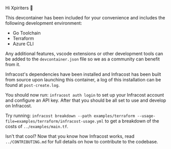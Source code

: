Hi Xpiriters 👋

This devcontainer has been included for your convenience and includes the following development environment:

- Go Toolchain
- Terraform
- Azure CLI

Any additional features, vscode extensions or other development tools can be added to the `devcontainer.json` file so we as a community can benefit from it.

Infracost's dependencies have been installed and Infracost has been built from source upon launching this container, a log of this installation can be found at `post-create.log`.

You should now run: `infracost auth login` to set up your Infracost account and configure an API key. After that you should be all set to use and develop on Infracost.

Try running: `infracost breakdown --path examples/terraform --usage-file=examples/terraform/infracost-usage.yml` to get a breakdown of the costs of `../examples/main.tf`.

Isn't that cool? Now that you know how Infracost works, read `../CONTRIBUTING.md` for full details on how to contribute to the codebase.
